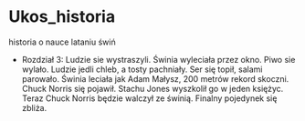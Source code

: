 # Ukos_historia
historia o nauce lataniu świń

* Rozdział 3: 
Ludzie sie wystraszyli. Świnia wyleciała przez okno. Piwo sie wylało. Ludzie jedli chleb, a tosty pachniały. Ser się topił, salami parowało.
Świnia leciała jak Adam Małysz, 200 metrów rekord skoczni. Chuck Norris się pojawił. Stachu Jones wyszkolił go w jeden księżyc. Teraz Chuck Norris będzie walczył ze świnią.
Finalny pojedynek się zbliża.
